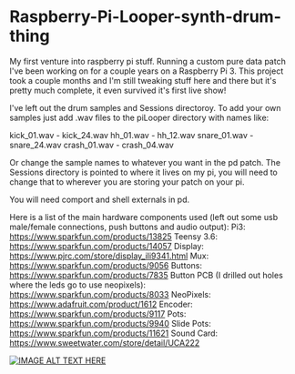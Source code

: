 # Raspberry-Pi-Looper-synth-drum-thing
My first venture into raspberry pi stuff. Running a custom pure data patch I've been working on for a couple years on a Raspberry Pi 3. This project took a couple months and I'm still tweaking stuff here and there but it's pretty much complete, it even survived it's first live show!

I've left out the drum samples and Sessions directoroy. To add your own samples just add .wav files to the piLooper directory with names like:

kick_01.wav - kick_24.wav
hh_01.wav - hh_12.wav
snare_01.wav - snare_24.wav
crash_01.wav - crash_04.wav

Or change the sample names to whatever you want in the pd patch. 
The Sessions directory is pointed to where it lives on my pi, you will need to change that to wherever you are storing your patch on your pi.

You will need comport and shell externals in pd.

Here is a list of the main hardware components used (left out some usb male/female connections, push buttons and audio output):
Pi3: https://www.sparkfun.com/products/13825
Teensy 3.6: https://www.sparkfun.com/products/14057
Display: https://www.pjrc.com/store/display_ili9341.html
Mux: https://www.sparkfun.com/products/9056
Buttons: https://www.sparkfun.com/products/7835
Button PCB (I drilled out holes where the leds go to use neopixels): https://www.sparkfun.com/products/8033
NeoPixels: https://www.adafruit.com/product/1612
Encoder: https://www.sparkfun.com/products/9117
Pots: https://www.sparkfun.com/products/9940
Slide Pots: https://www.sparkfun.com/products/11621
Sound Card: https://www.sweetwater.com/store/detail/UCA222




[![IMAGE ALT TEXT HERE](https://i.ytimg.com/vi/_nBK8sAl9nw/0.jpg)](http://www.youtube.com/watch?v=_nBK8sAl9nw)
